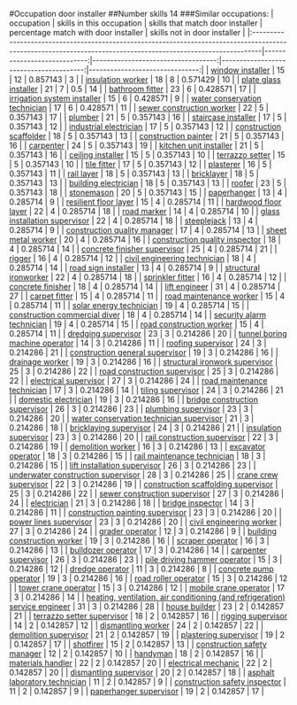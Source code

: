#Occupation door installer
##Number skills 14
###Similar occupations:
| occupation                                                                                                                                                    |   skills in this occupation |   skills that match door installer |   percentage match with door installer |   skills not in door installer |
|:--------------------------------------------------------------------------------------------------------------------------------------------------------------|----------------------------:|-----------------------------------:|---------------------------------------:|-------------------------------:|
| [window installer](window_installer.md)                                                                                                                       |                          15 |                                 12 |                               0.857143 |                              3 |
| [insulation worker](insulation_worker.md)                                                                                                                     |                          18 |                                  8 |                               0.571429 |                             10 |
| [plate glass installer](plate_glass_installer.md)                                                                                                             |                          21 |                                  7 |                               0.5      |                             14 |
| [bathroom fitter](bathroom_fitter.md)                                                                                                                         |                          23 |                                  6 |                               0.428571 |                             17 |
| [irrigation system installer](irrigation_system_installer.md)                                                                                                 |                          15 |                                  6 |                               0.428571 |                              9 |
| [water conservation technician](water_conservation_technician.md)                                                                                             |                          17 |                                  6 |                               0.428571 |                             11 |
| [sewer construction worker](sewer_construction_worker.md)                                                                                                     |                          22 |                                  5 |                               0.357143 |                             17 |
| [plumber](plumber.md)                                                                                                                                         |                          21 |                                  5 |                               0.357143 |                             16 |
| [staircase installer](staircase_installer.md)                                                                                                                 |                          17 |                                  5 |                               0.357143 |                             12 |
| [industrial electrician](industrial_electrician.md)                                                                                                           |                          17 |                                  5 |                               0.357143 |                             12 |
| [construction scaffolder](construction_scaffolder.md)                                                                                                         |                          18 |                                  5 |                               0.357143 |                             13 |
| [construction painter](construction_painter.md)                                                                                                               |                          21 |                                  5 |                               0.357143 |                             16 |
| [carpenter](carpenter.md)                                                                                                                                     |                          24 |                                  5 |                               0.357143 |                             19 |
| [kitchen unit installer](kitchen_unit_installer.md)                                                                                                           |                          21 |                                  5 |                               0.357143 |                             16 |
| [ceiling installer](ceiling_installer.md)                                                                                                                     |                          15 |                                  5 |                               0.357143 |                             10 |
| [terrazzo setter](terrazzo_setter.md)                                                                                                                         |                          15 |                                  5 |                               0.357143 |                             10 |
| [tile fitter](tile_fitter.md)                                                                                                                                 |                          17 |                                  5 |                               0.357143 |                             12 |
| [plasterer](plasterer.md)                                                                                                                                     |                          16 |                                  5 |                               0.357143 |                             11 |
| [rail layer](rail_layer.md)                                                                                                                                   |                          18 |                                  5 |                               0.357143 |                             13 |
| [bricklayer](bricklayer.md)                                                                                                                                   |                          18 |                                  5 |                               0.357143 |                             13 |
| [building electrician](building_electrician.md)                                                                                                               |                          18 |                                  5 |                               0.357143 |                             13 |
| [roofer](roofer.md)                                                                                                                                           |                          23 |                                  5 |                               0.357143 |                             18 |
| [stonemason](stonemason.md)                                                                                                                                   |                          20 |                                  5 |                               0.357143 |                             15 |
| [paperhanger](paperhanger.md)                                                                                                                                 |                          13 |                                  4 |                               0.285714 |                              9 |
| [resilient floor layer](resilient_floor_layer.md)                                                                                                             |                          15 |                                  4 |                               0.285714 |                             11 |
| [hardwood floor layer](hardwood_floor_layer.md)                                                                                                               |                          22 |                                  4 |                               0.285714 |                             18 |
| [road marker](road_marker.md)                                                                                                                                 |                          14 |                                  4 |                               0.285714 |                             10 |
| [glass installation supervisor](glass_installation_supervisor.md)                                                                                             |                          22 |                                  4 |                               0.285714 |                             18 |
| [steeplejack](steeplejack.md)                                                                                                                                 |                          13 |                                  4 |                               0.285714 |                              9 |
| [construction quality manager](construction_quality_manager.md)                                                                                               |                          17 |                                  4 |                               0.285714 |                             13 |
| [sheet metal worker](sheet_metal_worker.md)                                                                                                                   |                          20 |                                  4 |                               0.285714 |                             16 |
| [construction quality inspector](construction_quality_inspector.md)                                                                                           |                          18 |                                  4 |                               0.285714 |                             14 |
| [concrete finisher supervisor](concrete_finisher_supervisor.md)                                                                                               |                          25 |                                  4 |                               0.285714 |                             21 |
| [rigger](rigger.md)                                                                                                                                           |                          16 |                                  4 |                               0.285714 |                             12 |
| [civil engineering technician](civil_engineering_technician.md)                                                                                               |                          18 |                                  4 |                               0.285714 |                             14 |
| [road sign installer](road_sign_installer.md)                                                                                                                 |                          13 |                                  4 |                               0.285714 |                              9 |
| [structural ironworker](structural_ironworker.md)                                                                                                             |                          22 |                                  4 |                               0.285714 |                             18 |
| [sprinkler fitter](sprinkler_fitter.md)                                                                                                                       |                          16 |                                  4 |                               0.285714 |                             12 |
| [concrete finisher](concrete_finisher.md)                                                                                                                     |                          18 |                                  4 |                               0.285714 |                             14 |
| [lift engineer](lift_engineer.md)                                                                                                                             |                          31 |                                  4 |                               0.285714 |                             27 |
| [carpet fitter](carpet_fitter.md)                                                                                                                             |                          15 |                                  4 |                               0.285714 |                             11 |
| [road maintenance worker](road_maintenance_worker.md)                                                                                                         |                          15 |                                  4 |                               0.285714 |                             11 |
| [solar energy technician](solar_energy_technician.md)                                                                                                         |                          19 |                                  4 |                               0.285714 |                             15 |
| [construction commercial diver](construction_commercial_diver.md)                                                                                             |                          18 |                                  4 |                               0.285714 |                             14 |
| [security alarm technician](security_alarm_technician.md)                                                                                                     |                          19 |                                  4 |                               0.285714 |                             15 |
| [road construction worker](road_construction_worker.md)                                                                                                       |                          15 |                                  4 |                               0.285714 |                             11 |
| [dredging supervisor](dredging_supervisor.md)                                                                                                                 |                          23 |                                  3 |                               0.214286 |                             20 |
| [tunnel boring machine operator](tunnel_boring_machine_operator.md)                                                                                           |                          14 |                                  3 |                               0.214286 |                             11 |
| [roofing supervisor](roofing_supervisor.md)                                                                                                                   |                          24 |                                  3 |                               0.214286 |                             21 |
| [construction general supervisor](construction_general_supervisor.md)                                                                                         |                          19 |                                  3 |                               0.214286 |                             16 |
| [drainage worker](drainage_worker.md)                                                                                                                         |                          19 |                                  3 |                               0.214286 |                             16 |
| [structural ironwork supervisor](structural_ironwork_supervisor.md)                                                                                           |                          25 |                                  3 |                               0.214286 |                             22 |
| [road construction supervisor](road_construction_supervisor.md)                                                                                               |                          25 |                                  3 |                               0.214286 |                             22 |
| [electrical supervisor](electrical_supervisor.md)                                                                                                             |                          27 |                                  3 |                               0.214286 |                             24 |
| [road maintenance technician](road_maintenance_technician.md)                                                                                                 |                          17 |                                  3 |                               0.214286 |                             14 |
| [tiling supervisor](tiling_supervisor.md)                                                                                                                     |                          24 |                                  3 |                               0.214286 |                             21 |
| [domestic electrician](domestic_electrician.md)                                                                                                               |                          19 |                                  3 |                               0.214286 |                             16 |
| [bridge construction supervisor](bridge_construction_supervisor.md)                                                                                           |                          26 |                                  3 |                               0.214286 |                             23 |
| [plumbing supervisor](plumbing_supervisor.md)                                                                                                                 |                          23 |                                  3 |                               0.214286 |                             20 |
| [water conservation technician supervisor](water_conservation_technician_supervisor.md)                                                                       |                          21 |                                  3 |                               0.214286 |                             18 |
| [bricklaying supervisor](bricklaying_supervisor.md)                                                                                                           |                          24 |                                  3 |                               0.214286 |                             21 |
| [insulation supervisor](insulation_supervisor.md)                                                                                                             |                          23 |                                  3 |                               0.214286 |                             20 |
| [rail construction supervisor](rail_construction_supervisor.md)                                                                                               |                          22 |                                  3 |                               0.214286 |                             19 |
| [demolition worker](demolition_worker.md)                                                                                                                     |                          16 |                                  3 |                               0.214286 |                             13 |
| [excavator operator](excavator_operator.md)                                                                                                                   |                          18 |                                  3 |                               0.214286 |                             15 |
| [rail maintenance technician](rail_maintenance_technician.md)                                                                                                 |                          18 |                                  3 |                               0.214286 |                             15 |
| [lift installation supervisor](lift_installation_supervisor.md)                                                                                               |                          26 |                                  3 |                               0.214286 |                             23 |
| [underwater construction supervisor](underwater_construction_supervisor.md)                                                                                   |                          28 |                                  3 |                               0.214286 |                             25 |
| [crane crew supervisor](crane_crew_supervisor.md)                                                                                                             |                          22 |                                  3 |                               0.214286 |                             19 |
| [construction scaffolding supervisor](construction_scaffolding_supervisor.md)                                                                                 |                          25 |                                  3 |                               0.214286 |                             22 |
| [sewer construction supervisor](sewer_construction_supervisor.md)                                                                                             |                          27 |                                  3 |                               0.214286 |                             24 |
| [electrician](electrician.md)                                                                                                                                 |                          21 |                                  3 |                               0.214286 |                             18 |
| [bridge inspector](bridge_inspector.md)                                                                                                                       |                          14 |                                  3 |                               0.214286 |                             11 |
| [construction painting supervisor](construction_painting_supervisor.md)                                                                                       |                          23 |                                  3 |                               0.214286 |                             20 |
| [power lines supervisor](power_lines_supervisor.md)                                                                                                           |                          23 |                                  3 |                               0.214286 |                             20 |
| [civil engineering worker](civil_engineering_worker.md)                                                                                                       |                          27 |                                  3 |                               0.214286 |                             24 |
| [grader operator](grader_operator.md)                                                                                                                         |                          12 |                                  3 |                               0.214286 |                              9 |
| [building construction worker](building_construction_worker.md)                                                                                               |                          19 |                                  3 |                               0.214286 |                             16 |
| [scraper operator](scraper_operator.md)                                                                                                                       |                          16 |                                  3 |                               0.214286 |                             13 |
| [bulldozer operator](bulldozer_operator.md)                                                                                                                   |                          17 |                                  3 |                               0.214286 |                             14 |
| [carpenter supervisor](carpenter_supervisor.md)                                                                                                               |                          26 |                                  3 |                               0.214286 |                             23 |
| [pile driving hammer operator](pile_driving_hammer_operator.md)                                                                                               |                          15 |                                  3 |                               0.214286 |                             12 |
| [dredge operator](dredge_operator.md)                                                                                                                         |                          11 |                                  3 |                               0.214286 |                              8 |
| [concrete pump operator](concrete_pump_operator.md)                                                                                                           |                          19 |                                  3 |                               0.214286 |                             16 |
| [road roller operator](road_roller_operator.md)                                                                                                               |                          15 |                                  3 |                               0.214286 |                             12 |
| [tower crane operator](tower_crane_operator.md)                                                                                                               |                          15 |                                  3 |                               0.214286 |                             12 |
| [mobile crane operator](mobile_crane_operator.md)                                                                                                             |                          17 |                                  3 |                               0.214286 |                             14 |
| [heating, ventilation, air conditioning (and refrigeration) service engineer](heating,_ventilation,_air_conditioning_(and_refrigeration)_service_engineer.md) |                          31 |                                  3 |                               0.214286 |                             28 |
| [house builder](house_builder.md)                                                                                                                             |                          23 |                                  2 |                               0.142857 |                             21 |
| [terrazzo setter supervisor](terrazzo_setter_supervisor.md)                                                                                                   |                          18 |                                  2 |                               0.142857 |                             16 |
| [rigging supervisor](rigging_supervisor.md)                                                                                                                   |                          14 |                                  2 |                               0.142857 |                             12 |
| [dismantling worker](dismantling_worker.md)                                                                                                                   |                          24 |                                  2 |                               0.142857 |                             22 |
| [demolition supervisor](demolition_supervisor.md)                                                                                                             |                          21 |                                  2 |                               0.142857 |                             19 |
| [plastering supervisor](plastering_supervisor.md)                                                                                                             |                          19 |                                  2 |                               0.142857 |                             17 |
| [shotfirer](shotfirer.md)                                                                                                                                     |                          15 |                                  2 |                               0.142857 |                             13 |
| [construction safety manager](construction_safety_manager.md)                                                                                                 |                          12 |                                  2 |                               0.142857 |                             10 |
| [handyman](handyman.md)                                                                                                                                       |                          18 |                                  2 |                               0.142857 |                             16 |
| [materials handler](materials_handler.md)                                                                                                                     |                          22 |                                  2 |                               0.142857 |                             20 |
| [electrical mechanic](electrical_mechanic.md)                                                                                                                 |                          22 |                                  2 |                               0.142857 |                             20 |
| [dismantling supervisor](dismantling_supervisor.md)                                                                                                           |                          20 |                                  2 |                               0.142857 |                             18 |
| [asphalt laboratory technician](asphalt_laboratory_technician.md)                                                                                             |                          11 |                                  2 |                               0.142857 |                              9 |
| [construction safety inspector](construction_safety_inspector.md)                                                                                             |                          11 |                                  2 |                               0.142857 |                              9 |
| [paperhanger supervisor](paperhanger_supervisor.md)                                                                                                           |                          19 |                                  2 |                               0.142857 |                             17 |
